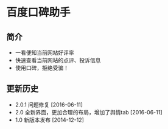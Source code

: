 # 百度口碑助手

## 简介

- 一看便知当前网站好评率
- 快速查看当前网站的点评、投诉信息
- 使用口碑，拒绝受骗！

## 更新历史

- 2.0.1 问题修复 [2016-06-11]
- 2.0 全新界面，更加合理的布局，增加了舆情tab [2016-06-11]
- 1.0 新版本发布 [2014-12-12]

